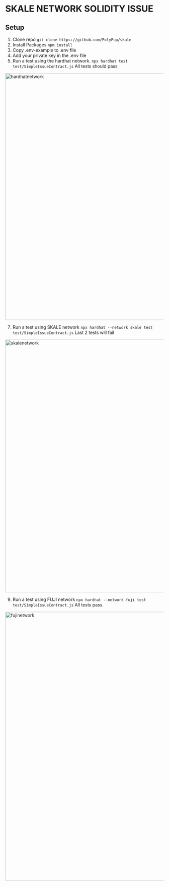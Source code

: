 # SKALE NETWORK SOLIDITY ISSUE
## Setup

1. Clone repo `git clone https://github.com/PolyPup/skale`
2. Install Packages `npm install`
3. Copy .env-example to .env file
4. Add your private key in the .env file
5. Run a test using the hardhat network. `npx hardhat test test/SimpleIssueContract.js`
All tests should pass

<img width="784" alt="hardhatnetwork" src="https://github.com/Polypup/skale/assets/85349906/fd8af640-8dbd-4c2b-be55-5e4056064cfd">


7. Run a test using SKALE network `npx hardhat --network skale test test/SimpleIssueContract.js`
Last 2 tests will fail

<img width="803" alt="skalenetwork" src="https://github.com/Polypup/skale/assets/85349906/df0e36e7-0301-4138-98b7-f30abcd5ae2b">

9. Run a test using FUJI network `npx hardhat --network fuji test test/SimpleIssueContract.js`
All tests pass.


<img width="854" alt="fujinetwork" src="https://github.com/Polypup/skale/assets/85349906/46dadff9-d956-44d4-9862-8691f35f0c5f">
